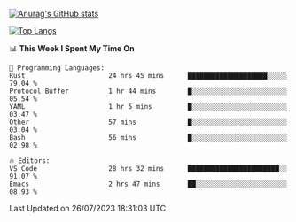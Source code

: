 [![Anurag's GitHub stats](https://github-readme-stats.vercel.app/api?username=wugouzi&count_private=true)](https://github.com/anuraghazra/github-readme-stats)

[![Top Langs](https://github-readme-stats.vercel.app/api/top-langs/?username=wugouzi&layout=compact&count_private=true&hide=html)](https://github.com/anuraghazra/github-readme-stats)

<!--START_SECTION:waka-->
📊 **This Week I Spent My Time On** 

```text
💬 Programming Languages: 
Rust                     24 hrs 45 mins      ████████████████████░░░░░   79.04 % 
Protocol Buffer          1 hr 44 mins        █░░░░░░░░░░░░░░░░░░░░░░░░   05.54 % 
YAML                     1 hr 5 mins         █░░░░░░░░░░░░░░░░░░░░░░░░   03.47 % 
Other                    57 mins             █░░░░░░░░░░░░░░░░░░░░░░░░   03.04 % 
Bash                     56 mins             █░░░░░░░░░░░░░░░░░░░░░░░░   02.98 % 

🔥 Editors: 
VS Code                  28 hrs 32 mins      ███████████████████████░░   91.07 % 
Emacs                    2 hrs 47 mins       ██░░░░░░░░░░░░░░░░░░░░░░░   08.93 % 
```


 Last Updated on 26/07/2023 18:31:03 UTC
<!--END_SECTION:waka-->

<!--
**wugouzi/wugouzi** is a ✨ _special_ ✨ repository because its `README.md` (this file) appears on your GitHub profile.

Here are some ideas to get you started:

- 🔭 I’m currently working on ...
- 🌱 I’m currently learning ...
- 👯 I’m looking to collaborate on ...
- 🤔 I’m looking for help with ...
- 💬 Ask me about ...
- 📫 How to reach me: ...
- 😄 Pronouns: ...
- ⚡ Fun fact: ...
-->
